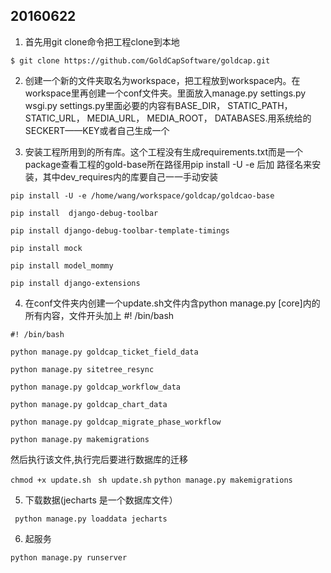 20160622
--------

1. 首先用git clone命令把工程clone到本地

  ```$ git clone https://github.com/GoldCapSoftware/goldcap.git```

2. 创建一个新的文件夹取名为workspace，把工程放到workspace内。在workspace里再创建一个conf文件夹。里面放入manage.py 
settings.py wsgi.py settings.py里面必要的内容有BASE_DIR， STATIC_PATH， STATIC_URL， MEDIA_URL， MEDIA_ROOT， DATABASES.用系统给的SECKERT——KEY或者自己生成一个


3. 安装工程所用到的所有库。这个工程没有生成requirements.txt而是一个package查看工程的gold-base所在路径用pip install -U -e 后加
路径名来安装，其中dev_requires内的库要自己一一手动安装

  ```pip install -U -e /home/wang/workspace/goldcap/goldcao-base```
  
  ```pip install  django-debug-toolbar```
  
  ```pip install django-debug-toolbar-template-timings```
  
  ```pip install mock```
  
  ```pip install model_mommy```
  
  ```pip install django-extensions```
  
4. 在conf文件夹内创建一个update.sh文件内含python manage.py   [core]内的所有内容，文件开头加上 #! /bin/bash
  
  ```#! /bin/bash```

  ```python manage.py goldcap_ticket_field_data```
  
  ```python manage.py sitetree_resync```
  
  ```python manage.py goldcap_workflow_data```
  
  ```python manage.py goldcap_chart_data```
  
  ```python manage.py goldcap_migrate_phase_workflow```
  
  ```python manage.py makemigrations```
  
  
  然后执行该文件,执行完后要进行数据库的迁移
  
  ```chmod +x update.sh```
  ``` sh update.sh```
  ```python manage.py makemigrations```

5. 下载数据(jecharts 是一个数据库文件）

  ``` python manage.py loaddata jecharts```

6. 起服务

  ```python manage.py runserver```
